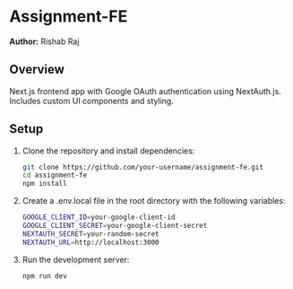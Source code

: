 # Assignment-FE

**Author:** Rishab Raj

## Overview

Next.js frontend app with Google OAuth authentication using NextAuth.js. Includes custom UI components and styling.

## Setup

1. Clone the repository and install dependencies:

   ```bash
   git clone https://github.com/your-username/assignment-fe.git
   cd assignment-fe
   npm install
   ```

2. Create a .env.local file in the root directory with the following variables:
   ```bash
   GOOGLE_CLIENT_ID=your-google-client-id
   GOOGLE_CLIENT_SECRET=your-google-client-secret
   NEXTAUTH_SECRET=your-random-secret
   NEXTAUTH_URL=http://localhost:3000
   ```
3. Run the development server:

   ```bash
   npm run dev
   ```